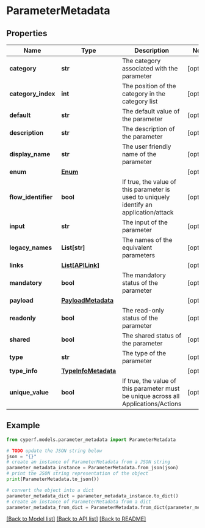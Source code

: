 # ParameterMetadata


## Properties

Name | Type | Description | Notes
------------ | ------------- | ------------- | -------------
**category** | **str** | The category associated with the parameter | [optional] 
**category_index** | **int** | The position of the category in the category list | [optional] 
**default** | **str** | The default value of the parameter | [optional] 
**description** | **str** | The description of the parameter | [optional] 
**display_name** | **str** | The user friendly name of the parameter | [optional] 
**enum** | [**Enum**](Enum.md) |  | [optional] 
**flow_identifier** | **bool** | If true, the value of this parameter is used to uniquely identify an application/attack | [optional] 
**input** | **str** | The input of the parameter | [optional] 
**legacy_names** | **List[str]** | The names of the equivalent parameters | [optional] 
**links** | [**List[APILink]**](APILink.md) |  | [optional] 
**mandatory** | **bool** | The mandatory status of the parameter | [optional] 
**payload** | [**PayloadMetadata**](PayloadMetadata.md) |  | [optional] 
**readonly** | **bool** | The read-only status of the parameter | [optional] 
**shared** | **bool** | The shared status of the parameter | [optional] 
**type** | **str** | The type of the parameter | [optional] 
**type_info** | [**TypeInfoMetadata**](TypeInfoMetadata.md) |  | [optional] 
**unique_value** | **bool** | If true, the value of this parameter must be unique across all Applications/Actions | [optional] 

## Example

```python
from cyperf.models.parameter_metadata import ParameterMetadata

# TODO update the JSON string below
json = "{}"
# create an instance of ParameterMetadata from a JSON string
parameter_metadata_instance = ParameterMetadata.from_json(json)
# print the JSON string representation of the object
print(ParameterMetadata.to_json())

# convert the object into a dict
parameter_metadata_dict = parameter_metadata_instance.to_dict()
# create an instance of ParameterMetadata from a dict
parameter_metadata_from_dict = ParameterMetadata.from_dict(parameter_metadata_dict)
```
[[Back to Model list]](../README.md#documentation-for-models) [[Back to API list]](../README.md#documentation-for-api-endpoints) [[Back to README]](../README.md)


